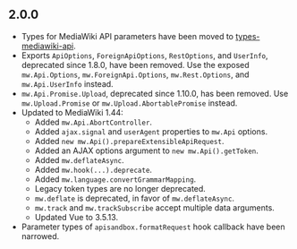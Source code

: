
## 2.0.0

- Types for MediaWiki API parameters have been moved to [types-mediawiki-api](https://github.com/wikimedia-gadgets/types-mediawiki-api).
- Exports `ApiOptions`, `ForeignApiOptions`, `RestOptions`, and `UserInfo`, deprecated since 1.8.0, have been removed. Use the exposed `mw.Api.Options`, `mw.ForeignApi.Options`, `mw.Rest.Options`, and `mw.Api.UserInfo` instead.
- `mw.Api.Promise.Upload`, deprecated since 1.10.0, has been removed. Use `mw.Upload.Promise` or `mw.Upload.AbortablePromise` instead.
- Updated to MediaWiki 1.44:
  * Added `mw.Api.AbortController`.
  * Added `ajax.signal` and `userAgent` properties to `mw.Api` options.
  * Added `new mw.Api().prepareExtensibleApiRequest`.
  * Added an AJAX options argument to `new mw.Api().getToken`.
  * Added `mw.deflateAsync`.
  * Added `mw.hook(...).deprecate`.
  * Added `mw.language.convertGrammarMapping`.
  * Legacy token types are no longer deprecated.
  * `mw.deflate` is deprecated, in favor of `mw.deflateAsync`.
  * `mw.track` and `mw.trackSubscribe` accept multiple data arguments.
  * Updated Vue to 3.5.13.
- Parameter types of `apisandbox.formatRequest` hook callback have been narrowed.
